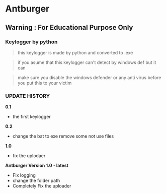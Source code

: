 # Antburger
## Warning : For Educational Purpose Only
### Keylogger by python
> this keylogger is made by python and converted to .exe

> if you asume that this keylogger can't detect by windows def but it can

> make sure you disable the windows defender or any anti virus before you put this to your victim



### UPDATE HISTORY

**0.1**
- the first keylogger

**0.2**
- change the bat to exe remove some not use files

**1.0**
- fix the uplodaer

**Antburger Version 1.0 - latest** 
- Fix logging
- change the folder path
- Completely Fix the uploader
